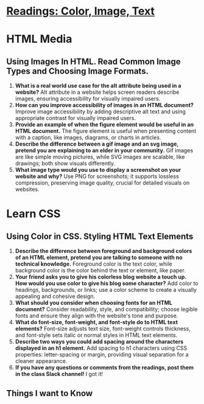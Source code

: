 # [Readings: Color, Image, Text](https://github.com/codefellows/seattle-code-201d108/tree/main/class-05)
# HTML Media
## Using Images In HTML. Read Common Image Types and Choosing Image Formats.

1. **What is a real world use case for the alt attribute being used in a website?** Alt attribute in a website helps screen readers describe images, ensuring accessibility for visually impaired users.
2. **How can you improve accessibility of images in an HTML document?** Improve image accessibility by adding descriptive alt text and using appropriate contrast for visually impaired users.
3. **Provide an example of when the figure element would be useful in an HTML document.** The figure element is useful when presenting content with a caption, like images, diagrams, or charts in articles.
4. **Describe the difference between a gif image and an svg image, pretend you are explaining to an elder in your community.** Gif images are like simple moving pictures, while SVG images are scalable, like drawings; both show visuals differently.
5. **What image type would you use to display a screenshot on your website and why?** Use PNG for screenshots; it supports lossless compression, preserving image quality, crucial for detailed visuals on websites.

# Learn CSS
## Using Color in CSS. Styling HTML Text Elements
1. **Describe the difference between foreground and background colors of an HTML element, pretend you are talking to someone with no technical knowledge.** Foreground color is the text color, while background color is the color behind the text or element, like paper.
2. **Your friend asks you to give his colorless blog website a touch up. How would you use color to give his blog some character?** Add color to headings, backgrounds, or links; use a color scheme to create a visually appealing and cohesive design.
3. **What should you consider when choosing fonts for an HTML document?** Consider readability, style, and compatibility; choose legible fonts and ensure they align with the website's tone and purpose.
4. **What do font-size, font-weight, and font-style do to HTML text elements?** Font-size adjusts text size, font-weight controls thickness, and font-style sets italic or normal styles in HTML text elements.
5. **Describe two ways you could add spacing around the characters displayed in an h1 element.** Add spacing to h1 characters using CSS properties: letter-spacing or margin, providing visual separation for a cleaner appearance.
6. **If you have any questions or comments from the readings, post them in the class Slack channel!** I got it!
## Things I want to Know

